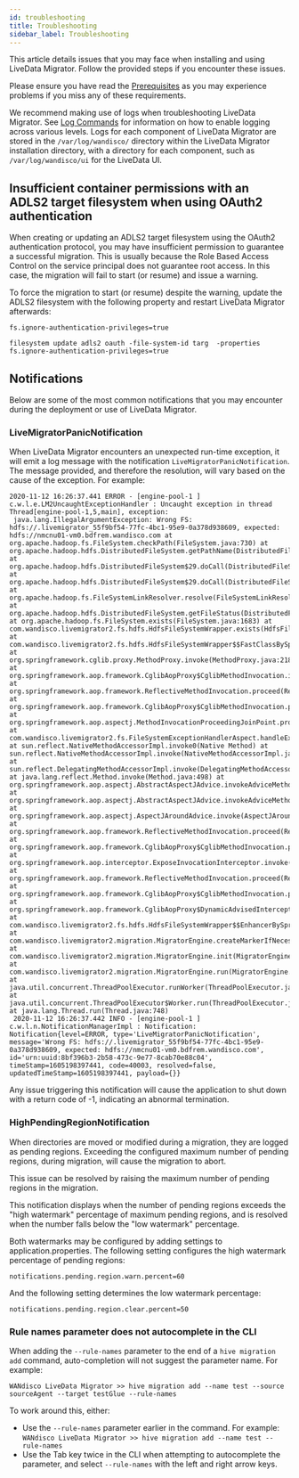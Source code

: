 ```yaml
---
id: troubleshooting
title: Troubleshooting
sidebar_label: Troubleshooting
---
```



This article details issues that you may face when installing and using LiveData Migrator. Follow the provided steps if you encounter these issues.

Please ensure you have read the [Prerequisites](./prereqs.md) as you may experience problems if you miss any of these requirements.

We recommend making use of logs when troubleshooting LiveData Migrator. See [Log Commands](./command-reference.md#log-commands) for information on how to enable logging across various levels. Logs for each component of LiveData Migrator are stored in the `/var/log/wandisco/` directory within the LiveData Migrator installation directory, with a directory for each component, such as `/var/log/wandisco/ui` for the LiveData UI.

## Insufficient container permissions with an ADLS2 target filesystem when using OAuth2 authentication


When creating or updating an ADLS2 target filesystem using the OAuth2 authentication protocol, you may have insufficient permission to guarantee a successful migration. This is usually because the Role Based Access Control on the service principal does not guarantee root access. In this case, the migration will fail to start (or resume) and issue a warning.

To force the migration to start (or resume) despite the warning, update the ADLS2 filesystem with the following property and restart LiveData Migrator afterwards:

```text="Property"
fs.ignore-authentication-privileges=true
```

```text="Example Usage"
filesystem update adls2 oauth -file-system-id targ  -properties fs.ignore-authentication-privileges=true
```

## Notifications

Below are some of the most common notifications that you may encounter during the deployment or use of LiveData Migrator.

### LiveMigratorPanicNotification

When LiveData Migrator encounters an unexpected run-time exception, it will emit a log message with the notification `LiveMigratorPanicNotification`. The message provided, and therefore the resolution, will vary based on the cause of the exception. For example:

```text title="Example"
2020-11-12 16:26:37.441 ERROR - [engine-pool-1 ] c.w.l.e.LM2UncaughtExceptionHandler : Uncaught exception in thread Thread[engine-pool-1,5,main], exception:
 java.lang.IllegalArgumentException: Wrong FS: hdfs://.livemigrator_55f9bf54-77fc-4bc1-95e9-0a378d938609, expected: hdfs://nmcnu01-vm0.bdfrem.wandisco.com at org.apache.hadoop.fs.FileSystem.checkPath(FileSystem.java:730) at org.apache.hadoop.hdfs.DistributedFileSystem.getPathName(DistributedFileSystem.java:233) at org.apache.hadoop.hdfs.DistributedFileSystem$29.doCall(DistributedFileSystem.java:1576) at org.apache.hadoop.hdfs.DistributedFileSystem$29.doCall(DistributedFileSystem.java:1573) at org.apache.hadoop.fs.FileSystemLinkResolver.resolve(FileSystemLinkResolver.java:81) at org.apache.hadoop.hdfs.DistributedFileSystem.getFileStatus(DistributedFileSystem.java:1588) at org.apache.hadoop.fs.FileSystem.exists(FileSystem.java:1683) at com.wandisco.livemigrator2.fs.hdfs.HdfsFileSystemWrapper.exists(HdfsFileSystemWrapper.java:154) at com.wandisco.livemigrator2.fs.hdfs.HdfsFileSystemWrapper$$FastClassBySpringCGLIB$$c15450b.invoke(<generated>) at org.springframework.cglib.proxy.MethodProxy.invoke(MethodProxy.java:218) at org.springframework.aop.framework.CglibAopProxy$CglibMethodInvocation.invokeJoinpoint(CglibAopProxy.java:771) at org.springframework.aop.framework.ReflectiveMethodInvocation.proceed(ReflectiveMethodInvocation.java:163) at org.springframework.aop.framework.CglibAopProxy$CglibMethodInvocation.proceed(CglibAopProxy.java:749) at org.springframework.aop.aspectj.MethodInvocationProceedingJoinPoint.proceed(MethodInvocationProceedingJoinPoint.java:88) at com.wandisco.livemigrator2.fs.FileSystemExceptionHandlerAspect.handleException(FileSystemExceptionHandlerAspect.java:19) at sun.reflect.NativeMethodAccessorImpl.invoke0(Native Method) at sun.reflect.NativeMethodAccessorImpl.invoke(NativeMethodAccessorImpl.java:62) at sun.reflect.DelegatingMethodAccessorImpl.invoke(DelegatingMethodAccessorImpl.java:43) at java.lang.reflect.Method.invoke(Method.java:498) at org.springframework.aop.aspectj.AbstractAspectJAdvice.invokeAdviceMethodWithGivenArgs(AbstractAspectJAdvice.java:644) at org.springframework.aop.aspectj.AbstractAspectJAdvice.invokeAdviceMethod(AbstractAspectJAdvice.java:633) at org.springframework.aop.aspectj.AspectJAroundAdvice.invoke(AspectJAroundAdvice.java:70) at org.springframework.aop.framework.ReflectiveMethodInvocation.proceed(ReflectiveMethodInvocation.java:186) at org.springframework.aop.framework.CglibAopProxy$CglibMethodInvocation.proceed(CglibAopProxy.java:749) at org.springframework.aop.interceptor.ExposeInvocationInterceptor.invoke(ExposeInvocationInterceptor.java:95) at org.springframework.aop.framework.ReflectiveMethodInvocation.proceed(ReflectiveMethodInvocation.java:186) at org.springframework.aop.framework.CglibAopProxy$CglibMethodInvocation.proceed(CglibAopProxy.java:749) at org.springframework.aop.framework.CglibAopProxy$DynamicAdvisedInterceptor.intercept(CglibAopProxy.java:691) at com.wandisco.livemigrator2.fs.hdfs.HdfsFileSystemWrapper$$EnhancerBySpringCGLIB$$57c6ec3a.exists(<generated>) at com.wandisco.livemigrator2.migration.MigratorEngine.createMarkerIfNecesssary(MigratorEngine.java:959) at com.wandisco.livemigrator2.migration.MigratorEngine.init(MigratorEngine.java:211) at com.wandisco.livemigrator2.migration.MigratorEngine.run(MigratorEngine.java:304) at java.util.concurrent.ThreadPoolExecutor.runWorker(ThreadPoolExecutor.java:1149) at java.util.concurrent.ThreadPoolExecutor$Worker.run(ThreadPoolExecutor.java:624) at java.lang.Thread.run(Thread.java:748)
 2020-11-12 16:26:37.442 INFO - [engine-pool-1 ] c.w.l.n.NotificationManagerImpl : Notification: Notification{level=ERROR, type='LiveMigratorPanicNotification', message='Wrong FS: hdfs://.livemigrator_55f9bf54-77fc-4bc1-95e9-0a378d938609, expected: hdfs://nmcnu01-vm0.bdfrem.wandisco.com', id='urn:uuid:8bf396b3-2b58-473c-9e77-8cab70e88c04', timeStamp=1605198397441, code=40003, resolved=false, updatedTimeStamp=1605198397441, payload={}}
 ```

Any issue triggering this notification will cause the application to shut down with a return code of -1, indicating an abnormal termination.

### HighPendingRegionNotification

When directories are moved or modified during a migration, they are logged as pending regions. Exceeding the configured maximum number of pending regions, during migration, will cause the migration to abort.

This issue can be resolved by raising the maximum number of pending regions in the migration.

This notification displays when the number of pending regions exceeds the "high watermark" percentage of maximum pending regions, and is resolved when the number falls below the "low watermark" percentage.

Both watermarks may be configured by adding settings to application.properties. The following setting configures the high watermark percentage of pending regions:

```text title="Example"
notifications.pending.region.warn.percent=60
```

And the following setting determines the low watermark percentage:

```text title="Example"
notifications.pending.region.clear.percent=50
```

### Rule names parameter does not autocomplete in the CLI

When adding the `--rule-names` parameter to the end of a `hive migration add` command, auto-completion will not suggest the parameter name. For example:

```text title="Example"
WANdisco LiveData Migrator >> hive migration add --name test --source sourceAgent --target testGlue --rule-names
```

To work around this, either:

* Use the `--rule-names` parameter earlier in the command. For example: `WANdisco LiveData Migrator >> hive migration add --name test --rule-names`
* Use the Tab key twice in the CLI when attempting to autocomplete the parameter, and select `--rule-names` with the left and right arrow keys.
